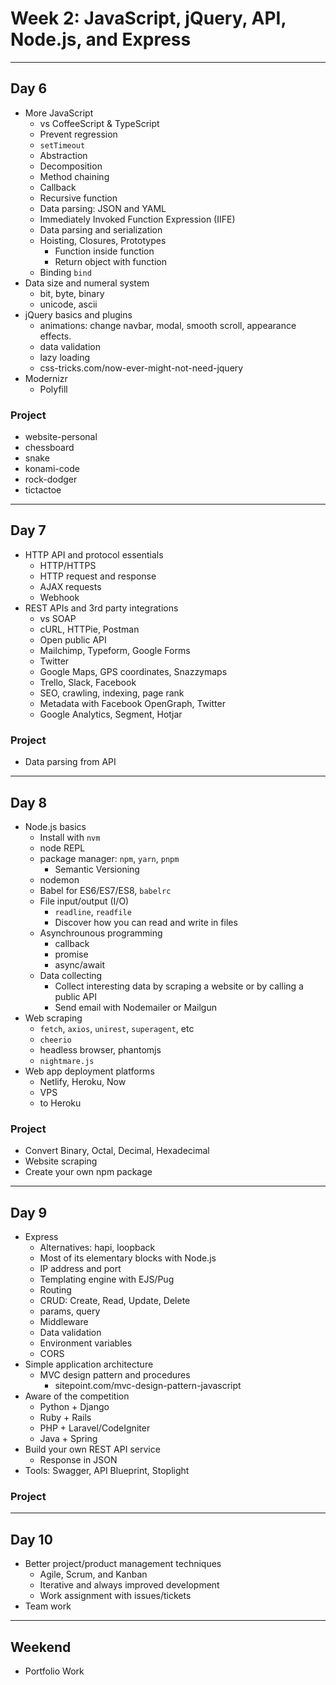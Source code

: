 # Week 2: JavaScript, jQuery, API, Node.js, and Express

--------------------------------------------------------------------------------

## Day 6

- More JavaScript
  - vs CoffeeScript & TypeScript
  - Prevent regression
  - `setTimeout`
  - Abstraction
  - Decomposition
  - Method chaining
  - Callback
  - Recursive function
  - Data parsing: JSON and YAML
  - Immediately Invoked Function Expression (IIFE)
  - Data parsing and serialization
  - Hoisting, Closures, Prototypes
    - Function inside function
    - Return object with function
  - Binding `bind`
- Data size and numeral system
  - bit, byte, binary
  - unicode, ascii
- jQuery basics and plugins
  - animations: change navbar, modal, smooth scroll, appearance effects.
  - data validation
  - lazy loading
  - css-tricks.com/now-ever-might-not-need-jquery
- Modernizr
  - Polyfill

### Project

- website-personal
- chessboard
- snake
- konami-code
- rock-dodger
- tictactoe

--------------------------------------------------------------------------------

## Day 7

- HTTP API and protocol essentials
  - HTTP/HTTPS
  - HTTP request and response
  - AJAX requests
  - Webhook
- REST APIs and 3rd party integrations
  - vs SOAP
  - cURL, HTTPie, Postman
  - Open public API
  - Mailchimp, Typeform, Google Forms
  - Twitter
  - Google Maps, GPS coordinates, Snazzymaps
  - Trello, Slack, Facebook
  - SEO, crawling, indexing, page rank
  - Metadata with Facebook OpenGraph, Twitter
  - Google Analytics, Segment, Hotjar

### Project

- Data parsing from API

--------------------------------------------------------------------------------

## Day 8

- Node.js basics
  - Install with `nvm`
  - node REPL
  - package manager: `npm`, `yarn`, `pnpm`
    - Semantic Versioning
  - nodemon
  - Babel for ES6/ES7/ES8, `babelrc`
  - File input/output (I/O)
    - `readline`, `readfile`
    - Discover how you can read and write in files
  - Asynchrounous programming
    - callback
    - promise
    - async/await
  - Data collecting
    - Collect interesting data by scraping a website or by calling a public API
    - Send email with Nodemailer or Mailgun
- Web scraping
  - `fetch`, `axios`, `unirest`, `superagent`, etc
  - `cheerio`
  - headless browser, phantomjs
  - `nightmare.js`
- Web app deployment platforms
  - Netlify, Heroku, Now
  - VPS
  - to Heroku

### Project

- Convert Binary, Octal, Decimal, Hexadecimal
- Website scraping
- Create your own npm package

--------------------------------------------------------------------------------

## Day 9

- Express
  - Alternatives: hapi, loopback
  - Most of its elementary blocks with Node.js
  - IP address and port
  - Templating engine with EJS/Pug
  - Routing
  - CRUD: Create, Read, Update, Delete
  - params, query
  - Middleware
  - Data validation
  - Environment variables
  - CORS
- Simple application architecture
  - MVC design pattern and procedures
    - sitepoint.com/mvc-design-pattern-javascript
- Aware of the competition
  - Python + Django
  - Ruby + Rails
  - PHP + Laravel/CodeIgniter
  - Java + Spring
- Build your own REST API service
  - Response in JSON
- Tools: Swagger, API Blueprint, Stoplight

### Project

--------------------------------------------------------------------------------

## Day 10

- Better project/product management techniques
  - Agile, Scrum, and Kanban
  - Iterative and always improved development
  - Work assignment with issues/tickets
- Team work

--------------------------------------------------------------------------------

## Weekend

- Portfolio Work

